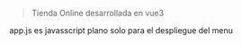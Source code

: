 >Tienda Online desarrollada en vue3 



app.js es javasscript plano solo para el despliegue del menu 
